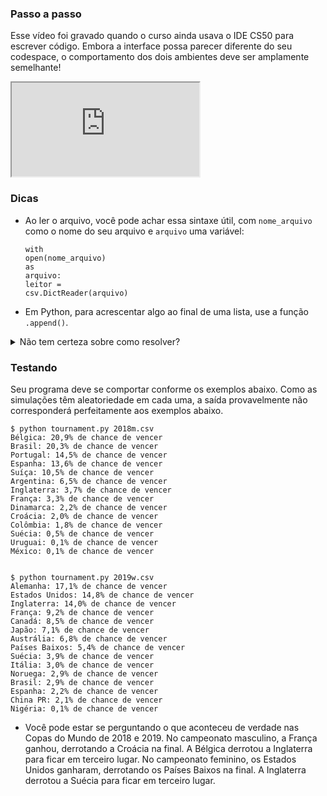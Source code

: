 ### Passo a passo

<div class="alert" data-alert="primary" role="alert"><p>Esse vídeo foi gravado quando o curso ainda usava o IDE CS50 para escrever código. Embora a interface possa parecer diferente do seu codespace, o comportamento dos dois ambientes deve ser amplamente semelhante!</p></div>

<iframe allow="accelerometer; autoplay; encrypted-media; gyroscope; picture-in-picture" allowfullscreen="" class="border" data-video="" src="https://video.cs50.io/o5Bkc7gtRjo"></iframe>


### Dicas

*   Ao ler o arquivo, você pode achar essa sintaxe útil, com `nome_arquivo` como o nome do seu arquivo e `arquivo` uma variável: <div class="language-python highlighter-rouge"><div class="highlight"><pre class="highlight"><code><span class="k">with</span> <span class="nf">open</span><span class="p">(</span><span class="n">nome_arquivo</span><span class="p">)</span> <span class="k">as</span> <span class="nb">arquivo</span><span class="p">:</span>
      <span class="n">    leitor</span> <span class="o">=</span> <span class="n">csv</span><span class="p">.</span><span class="nc">DictReader</span><span class="p">(</span><span class="nb">arquivo</span><span class="p">)</span>
</code></pre></div>    </div>
        
    
*   Em Python, para acrescentar algo ao final de uma lista, use a função `.append()`.
    

<details><summary>Não tem certeza sobre como resolver?</summary><iframe allow="accelerometer; autoplay; encrypted-media; gyroscope; picture-in-picture" allowfullscreen="" class="border" data-video="" src="https://video.cs50.io/Fo7Roe8hw3A"></iframe></details>


### Testando

Seu programa deve se comportar conforme os exemplos abaixo. Como as simulações têm aleatoriedade em cada uma, a saída provavelmente não corresponderá perfeitamente aos exemplos abaixo.

    $ python tournament.py 2018m.csv
    Bélgica: 20,9% de chance de vencer
    Brasil: 20,3% de chance de vencer
    Portugal: 14,5% de chance de vencer
    Espanha: 13,6% de chance de vencer
    Suíça: 10,5% de chance de vencer
    Argentina: 6,5% de chance de vencer
    Inglaterra: 3,7% de chance de vencer
    França: 3,3% de chance de vencer
    Dinamarca: 2,2% de chance de vencer
    Croácia: 2,0% de chance de vencer
    Colômbia: 1,8% de chance de vencer
    Suécia: 0,5% de chance de vencer
    Uruguai: 0,1% de chance de vencer
    México: 0,1% de chance de vencer
    

    $ python tournament.py 2019w.csv
    Alemanha: 17,1% de chance de vencer
    Estados Unidos: 14,8% de chance de vencer
    Inglaterra: 14,0% de chance de vencer
    França: 9,2% de chance de vencer
    Canadá: 8,5% de chance de vencer
    Japão: 7,1% de chance de vencer
    Austrália: 6,8% de chance de vencer
    Países Baixos: 5,4% de chance de vencer
    Suécia: 3,9% de chance de vencer
    Itália: 3,0% de chance de vencer
    Noruega: 2,9% de chance de vencer
    Brasil: 2,9% de chance de vencer
    Espanha: 2,2% de chance de vencer
    China PR: 2,1% de chance de vencer
    Nigéria: 0,1% de chance de vencer
    

*   Você pode estar se perguntando o que aconteceu de verdade nas Copas do Mundo de 2018 e 2019. No campeonato masculino, a França ganhou, derrotando a Croácia na final. A Bélgica derrotou a Inglaterra para ficar em terceiro lugar. No campeonato feminino, os Estados Unidos ganharam, derrotando os Países Baixos na final. A Inglaterra derrotou a Suécia para ficar em terceiro lugar.